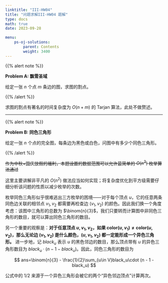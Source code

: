 ```yaml
---
linktitle: "III-HW04"
title: "问题求解III-HW04 题解"
type: docs
math: true
date: 2023-09-28

menu:
    ps-oj-solutions:
        parent: Contents
        weight: 3400
---
```


{{% alert note %}}

**Problem A: 飘雪圣域**

给定一张 $n$ 个点 $m$ 条边的图，求图的割点。

{{% /alert %}}

求图的割点有著名的时间复杂度为 $O(n+m)$ 的 Tarjan 算法，此处不做赘述。

---

{{% alert note %}}

**Problem B: 同色三角形**

给定一张 $n$ 个点的完全图，每条边为黑色或白色，问图中有多少个同色三角形。

{{% /alert %}}

~~作为中秋+国庆放假的福利，本题设置的数据范围可以允许最简单的 $O(n^3)$ 枚举算法通过~~

这里主要讲解非平凡的 $O(n^2)$ 做法应当如何实现；将复杂度优化到平方级需要仔细分析该问题的性质以减少枚举的次数。

枚举同色三角形似乎很难逃出三方枚举的困境——对于每个顶点 $u$，它的任意两条同色边关联的相邻点 $v_1, v_2$ 都需要再检查边 $(v_1, v_2)$ 的颜色。因此我们换一个角度考虑：该图中三角形的总数为 $\binom{n}{3}$，我们只要转而计算图中非同色三角形的数目，就可以算出同色三角形的数目。

另一个重要的观察是：**对于任意顶点 $u, v_1, v_2$，如果 $\text{color}(u, v_1)\neq \text{color}(u, v_2)$，那么无论边 $(v_1, v_2)$ 是什么颜色，$(u, v_1, v_2)$ 都一定能形成一个异色三角形。** 进一步地，记 $black_u$ 表示 $u$ 的黑色邻边的数目，那么顶点带有 $u$ 的异色三角形数目为 $black_u\cdot (n-1-black_u)$。因此，同色三角形的数目为

$$
ans=\binom{n}{3} - \frac{1}{2}\sum_{u\in V}black_u\cdot (n - 1 - black_u)
$$

公式中的 $1/2$ 来源于一个异色三角形会被它的两个“异色邻边顶点”计算两次。